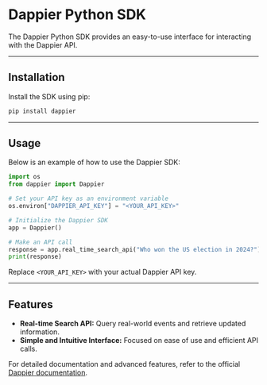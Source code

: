 # Dappier Python SDK

The Dappier Python SDK provides an easy-to-use interface for interacting with the Dappier API.

---

## Installation

Install the SDK using pip:

```bash
pip install dappier
```

---

## Usage

Below is an example of how to use the Dappier SDK:

```python
import os
from dappier import Dappier

# Set your API key as an environment variable
os.environ["DAPPIER_API_KEY"] = "<YOUR_API_KEY>"

# Initialize the Dappier SDK
app = Dappier()

# Make an API call
response = app.real_time_search_api("Who won the US election in 2024?")
print(response)
```

Replace `<YOUR_API_KEY>` with your actual Dappier API key.

---

## Features

- **Real-time Search API:** Query real-world events and retrieve updated information.
- **Simple and Intuitive Interface:** Focused on ease of use and efficient API calls.

For detailed documentation and advanced features, refer to the official [Dappier documentation](https://docs.dappier.com/quickstart).
